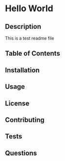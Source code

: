 # Hello World 

## Description  
This is a test readme file 

## Table of Contents    

## Installation     

## Usage    

## License  

## Contributing     

## Tests     

## Questions 